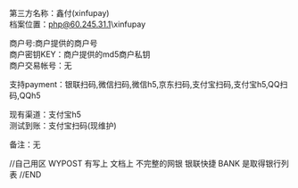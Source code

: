 第三方名称：鑫付(xinfupay)  
档案位置：php@60.245.31.1\xinfupay  
 
商户号:商户提供的商户号  
商户密钥KEY：商户提供的md5商户私钥  
商户交易帐号：无  
 
支持payment：银联扫码,微信扫码,微信h5,京东扫码,支付宝扫码,支付宝h5,QQ扫码,QQh5  
 
现有渠道：支付宝h5  
测试到账：支付宝扫码(现维护)  
 
备注：无  


//自己用区
WYPOST 有写上 文档上 不完整的网银 银联快捷
BANK 是取得银行列表
//END